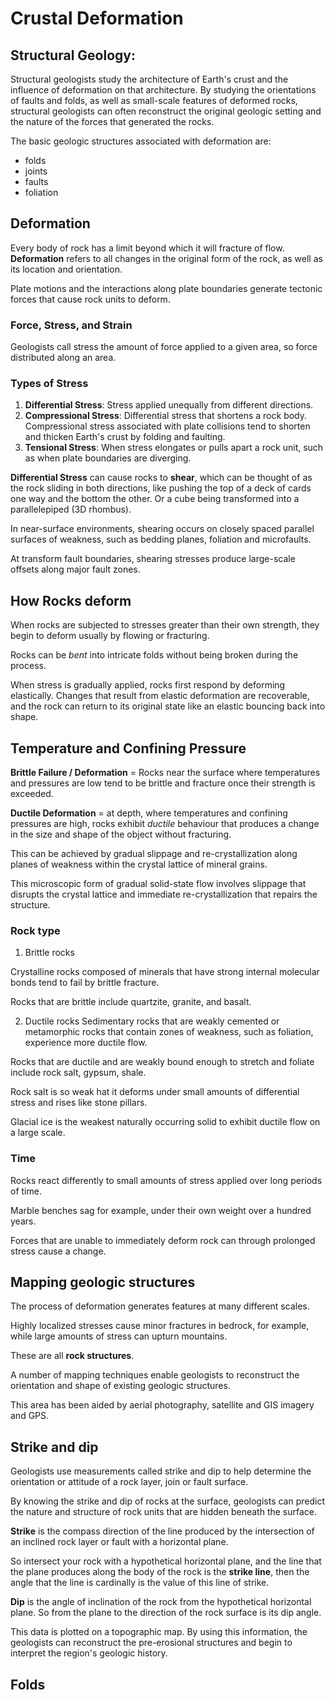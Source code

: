 # Crustal Deformation

## Structural Geology:

Structural geologists study the architecture of Earth's crust and the influence of deformation on that architecture. By studying the orientations of faults and folds, as well as small-scale features of deformed rocks, structural geologists can often reconstruct the original geologic setting and the nature of the forces that generated the rocks.

The basic geologic structures associated with deformation are:

* folds
* joints
* faults
* foliation

## Deformation

Every body of rock has a limit beyond which it will fracture of flow. **Deformation** refers to all changes in the original form of the rock, as well as its location and orientation.

Plate motions and the interactions along plate boundaries generate tectonic forces that cause rock units to deform.

### Force, Stress, and Strain

Geologists call stress the amount of force applied to a given area, so force distributed along an area.

### Types of Stress

1. **Differential Stress**: Stress applied unequally from different directions.
2. **Compressional Stress**: Differential stress that shortens a rock body. Compressional stress associated with plate collisions tend to shorten and thicken Earth's crust by folding and faulting.
3. **Tensional Stress**: When stress elongates or pulls apart a rock unit, such as when plate boundaries are diverging.

**Differential Stress** can cause rocks to **shear**, which can be thought of as the rock sliding in both directions, like pushing the top of a deck of cards one way and the bottom the other. Or a cube being transformed into a parallelepiped (3D rhombus).

In near-surface environments, shearing occurs on closely spaced parallel surfaces of weakness, such as bedding planes, foliation and microfaults.

At transform fault boundaries, shearing stresses produce large-scale offsets along major fault zones.

## How Rocks deform

When rocks are subjected to stresses greater than their own strength, they begin to deform usually by flowing or fracturing.

Rocks can be *bent* into intricate folds without being broken during the process.

When stress is gradually applied, rocks first respond by deforming elastically. Changes that result from elastic deformation are recoverable, and the rock can return to its original state like an elastic bouncing back into shape.

## Temperature and Confining Pressure

**Brittle Failure / Deformation** = Rocks near the surface where temperatures and pressures are low tend to be brittle and fracture once their strength is exceeded.

**Ductile Deformation** = at depth, where temperatures and confining pressures are high, rocks exhibit *ductile* behaviour that produces a change in the size and shape of the object without fracturing.

This can be achieved by gradual slippage and re-crystallization along planes of weakness within the crystal lattice of mineral grains.

This microscopic form of gradual solid-state flow involves slippage that disrupts the crystal lattice and immediate re-crystallization that repairs the structure.

### Rock type

1. Brittle rocks

Crystalline rocks composed of minerals that have strong internal molecular bonds tend to fail by brittle fracture.

Rocks that are brittle include quartzite, granite, and basalt.

2. Ductile rocks
Sedimentary rocks that are weakly cemented or metamorphic rocks that contain zones of weakness, such as foliation, experience more ductile flow.

Rocks that are ductile and are weakly bound enough to stretch and foliate include rock salt, gypsum, shale.

Rock salt is so weak hat it deforms under small amounts of differential stress and rises like stone pillars.

Glacial ice is the weakest naturally occurring solid to exhibit ductile flow on a large scale.

### Time

Rocks react differently to small amounts of stress applied over long periods of time.

Marble benches sag for example, under their own weight over a hundred years.

Forces that are unable to immediately deform rock can through prolonged stress cause a change.

## Mapping geologic structures

The process of deformation generates features at many different scales.

Highly localized stresses cause minor fractures in bedrock, for example, while large amounts of stress can upturn mountains.

These are all **rock structures**.

A number of mapping techniques enable geologists to reconstruct the orientation and shape of existing geologic structures.

This area has been aided by aerial photography, satellite and GIS imagery and GPS.

## Strike and dip

Geologists use measurements called strike and dip to help determine the orientation or attitude of a rock layer, join or fault surface.

By knowing the strike and dip of rocks at the surface, geologists can predict the nature and structure of rock units that are hidden beneath the surface.

**Strike** is the compass direction of the line produced by the intersection of an inclined rock layer or fault with a horizontal plane.

So intersect your rock with a hypothetical horizontal plane, and the line that the plane produces along the body of the rock is the **strike line**, then the angle that the line is cardinally is the value of this line of strike.

**Dip** is the angle of inclination of the rock from the hypothetical horizontal plane. So from the plane to the direction of the rock surface is its dip angle.

This data is plotted on a topographic map. By using this information, the geologists can reconstruct the pre-erosional structures and begin to interpret the region's geologic history.

## Folds
